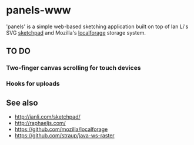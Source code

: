 # panels-www

'panels' is a simple web-based sketching application built on top of Ian Li's
SVG [sketchpad](http://ianli.com/sketchpad/) and Mozilla's
[localforage](https://github.com/mozilla/localforage) storage system.

## TO DO

### Two-finger canvas scrolling for touch devices

### Hooks for uploads

## See also

* http://ianli.com/sketchpad/
* http://raphaeljs.com/
* https://github.com/mozilla/localforage
* https://github.com/straup/java-ws-raster

